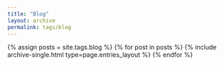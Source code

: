 ```yaml
---
title: "Blog"
layout: archive
permalink: tags/blog
---
```


{% assign posts = site.tags.blog %}
{% for post in posts %} {% include archive-single.html type=page.entries_layout %} {% endfor %}